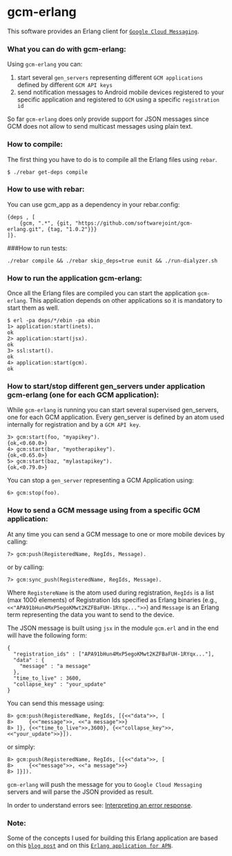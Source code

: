 gcm-erlang
=======

This software provides an Erlang client for [`Google Cloud Messaging`](http://developer.android.com/google/gcm/index.html "Google Cloud Messaging for Android").


### What you can do with gcm-erlang:

Using `gcm-erlang` you can:

1. start several `gen_servers` representing different `GCM applications` defined by different `GCM API keys`
2. send notification messages to Android mobile devices registered to your specific application and registered to `GCM` using a specific `registration id`

So far `gcm-erlang` does only provide support for JSON messages since GCM does not allow to send multicast messages using plain text.

### How to compile:

The first thing you have to do is to compile all the Erlang files using `rebar`.

    $ ./rebar get-deps compile

### How to use with rebar:

You can use gcm_app as a dependency in your rebar.config:

    {deps , [
        {gcm, ".*", {git, "https://github.com/softwarejoint/gcm-erlang.git", {tag, "1.0.2"}}}
    ]}.

###How to run tests:

    ./rebar compile && ./rebar skip_deps=true eunit && ./run-dialyzer.sh

### How to run the application gcm-erlang:

Once all the Erlang files are compiled you can start the application `gcm-erlang`. This application depends on other applications  so it is mandatory to  start them as well.

    $ erl -pa deps/*/ebin -pa ebin
    1> application:start(inets).
    ok
    2> application:start(jsx).
    ok
    3> ssl:start().
    ok
    4> application:start(gcm).
    ok

### How to start/stop different gen_servers under application gcm-erlang (one for each GCM application):

While `gcm-erlang` is running you can start several supervised gen_servers, one for each GCM application. Every gen_server is defined by an atom used internally for registration and by a `GCM API key`.

    3> gcm:start(foo, "myapikey").
    {ok,<0.60.0>}
    4> gcm:start(bar, "myotherapikey").
    {ok,<0.65.0>}
    5> gcm:start(baz, "mylastapikey").
    {ok,<0.79.0>}

You can stop a `gen_server` representing a GCM Application using:

    6> gcm:stop(foo).

### How to send a GCM message using from a specific GCM application:

At any time you can send a GCM message to one or more mobile devices by calling:

    7> gcm:push(RegisteredName, RegIds, Message).

or by calling:

    7> gcm:sync_push(RegisteredName, RegIds, Message).

Where `RegistereName` is the atom used during registration, `RegIds` is a list (max 1000 elements) of Registration Ids specified as Erlang binaries (e.g., `<<"APA91bHun4MxP5egoKMwt2KZFBaFUH-1RYqx...">>`) and `Message` is an Erlang term representing the data you want to send to the device.

The JSON message is built using `jsx` in the module `gcm.erl` and in the end will have the following form:

    {
      "registration_ids" : ["APA91bHun4MxP5egoKMwt2KZFBaFUH-1RYqx..."],
      "data" : {
        "message" : "a message"
      },
      "time_to_live" : 3600,
      "collapse_key" : "your_update"
    }

You can send this message using:

    8> gcm:push(RegisteredName, RegIds, [{<<"data">>, [
    8>     {<<"message">>, <<"a message">>}
    8> ]}, {<<"time_to_live">>,3600}, {<<"collapse_key">>,<<"your_update">>}]).

or simply:

    8> gcm:push(RegisteredName, RegIds, [{<<"data">>, [
    8>     {<<"message">>, <<"a message">>}
    8> ]}]).

`gcm-erlang` will push the message for you to `Google Cloud Messaging` servers and will parse the JSON provided as result.

In order to understand errors see: [Interpreting an error response](http://developer.android.com/google/gcm/gcm.html#response).

### Note:

Some of the concepts I used for building this Erlang application are based on this [`blog post`](http://tiliman.wordpress.com/2013/01/02/google-cloud-messaging-with-erlang/) and on this [`Erlang application for APN`](https://github.com/extend/ex_apns).
